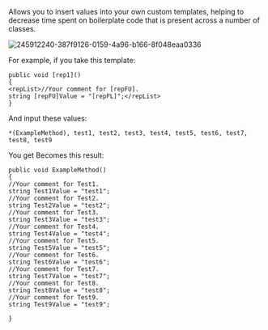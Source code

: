 Allows you to insert values into your own custom templates, helping to decrease time spent on boilerplate code that is present across a number of classes.

![245912240-387f9126-0159-4a96-b166-8f048eaa0336](https://github.com/theoarnold/Code-Templater/assets/15271435/ee2e1542-daaa-4167-b4c3-20e52e2a1712)

For example, if you take this template:
```
public void [rep1]()
{
<repList>//Your comment for [repFU].
string [repFU]Value = "[repFL]";</repList>
}
```
And input these values:
```
*(ExampleMethod), test1, test2, test3, test4, test5, test6, test7, test8, test9
```
You get Becomes this result:
```
public void ExampleMethod()
{
//Your comment for Test1. 
string Test1Value = "test1";
//Your comment for Test2. 
string Test2Value = "test2";
//Your comment for Test3. 
string Test3Value = "test3";
//Your comment for Test4. 
string Test4Value = "test4";
//Your comment for Test5. 
string Test5Value = "test5";
//Your comment for Test6. 
string Test6Value = "test6";
//Your comment for Test7. 
string Test7Value = "test7";
//Your comment for Test8. 
string Test8Value = "test8";
//Your comment for Test9. 
string Test9Value = "test9";

}
```
